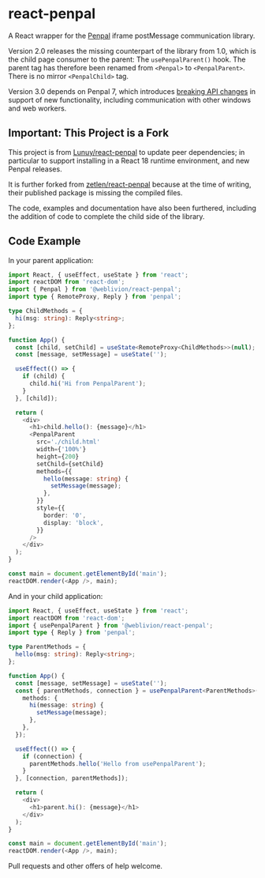 # react-penpal

A React wrapper for the [Penpal](https://github.com/Aaronius/penpal) iframe
postMessage communication library.

Version 2.0 releases the missing counterpart of the library from 1.0, which is
the child page consumer to the parent: The `usePenpalParent()` hook. The parent
tag has therefore been renamed from `<Penpal>` to `<PenpalParent>`. There is no
mirror `<PenpalChild>` tag.

Version 3.0 depends on Penpal 7, which introduces
[breaking API changes](https://github.com/Aaronius/penpal/releases/tag/v7.0.0)
in support of new functionality, including communication with other windows and
web workers.

## Important: This Project is a Fork

This project is from [Lunuy/react-penpal](https://github.com/Lunuy/react-penpal)
to update peer dependencies; in particular to support installing in a React 18
runtime environment, and new Penpal releases.

It is further forked from
[zetlen/react-penpal](https://github.com/zetlen/react-penpal) because at the
time of writing, their published package is missing the compiled files.

The code, examples and documentation have also been furthered, including the
addition of code to complete the child side of the library.

## Code Example

In your parent application:

```ts
import React, { useEffect, useState } from 'react';
import reactDOM from 'react-dom';
import { Penpal } from '@weblivion/react-penpal';
import type { RemoteProxy, Reply } from 'penpal';

type ChildMethods = {
  hi(msg: string): Reply<string>;
};

function App() {
  const [child, setChild] = useState<RemoteProxy<ChildMethods>>(null);
  const [message, setMessage] = useState('');

  useEffect(() => {
    if (child) {
      child.hi('Hi from PenpalParent');
    }
  }, [child]);

  return (
    <div>
      <h1>child.hello(): {message}</h1>
      <PenpalParent
        src='./child.html'
        width={'100%'}
        height={200}
        setChild={setChild}
        methods={{
          hello(message: string) {
            setMessage(message);
          },
        }}
        style={{
          border: '0',
          display: 'block',
        }}
      />
    </div>
  );
}

const main = document.getElementById('main');
reactDOM.render(<App />, main);
```

And in your child application:

```ts
import React, { useEffect, useState } from 'react';
import reactDOM from 'react-dom';
import { usePenpalParent } from '@weblivion/react-penpal';
import type { Reply } from 'penpal';

type ParentMethods = {
  hello(msg: string): Reply<string>;
};

function App() {
  const [message, setMessage] = useState('');
  const { parentMethods, connection } = usePenpalParent<ParentMethods>({
    methods: {
      hi(message: string) {
        setMessage(message);
      },
    },
  });

  useEffect(() => {
    if (connection) {
      parentMethods.hello('Hello from usePenpalParent');
    }
  }, [connection, parentMethods]);

  return (
    <div>
      <h1>parent.hi(): {message}</h1>
    </div>
  );
}

const main = document.getElementById('main');
reactDOM.render(<App />, main);
```

Pull requests and other offers of help welcome.

